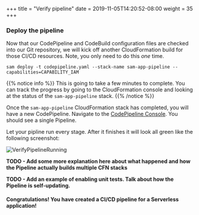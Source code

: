 +++
title = "Verify pipeline"
date = 2019-11-05T14:20:52-08:00
weight = 35
+++

### Deploy the pipeline

Now that our CodePipeline and CodeBuild configuration files are checked into our Git repository,
we will kick off another CloudFormation build for those CI/CD resources. Note, you only need to do this
*one* time.

```shell
sam deploy -t codepipeline.yaml --stack-name sam-app-pipeline --capabilities=CAPABILITY_IAM
```

{{% notice info %}}
This is going to take a few minutes to complete. You can track the progress by going to the
CloudFormation console and looking at the status of the `sam-app-pipeline` stack.
{{% /notice %}}

Once the `sam-app-pipeline` CloudFormation stack has completed, you will have a new CodePipeline.
Navigate to the [CodePipeline Console](https://console.aws.amazon.com/codesuite/codepipeline/pipelines).
You should see a single Pipeline.

Let your pipline run every stage. After it finishes it will look all green like the following screenshot:

![VerifyPipelineRunning](/images/chapter4-pipelines/screenshot-pipeline-verify-3.png)

**TODO - Add some more explanation here about what happened and how the Pipeline actually builds multiple CFN stacks**

**TODO - Add an example of enabling unit tests. Talk about how the Pipeline is self-updating.**
#### Congratulations! You have created a CI/CD pipeline for a Serverless application!
